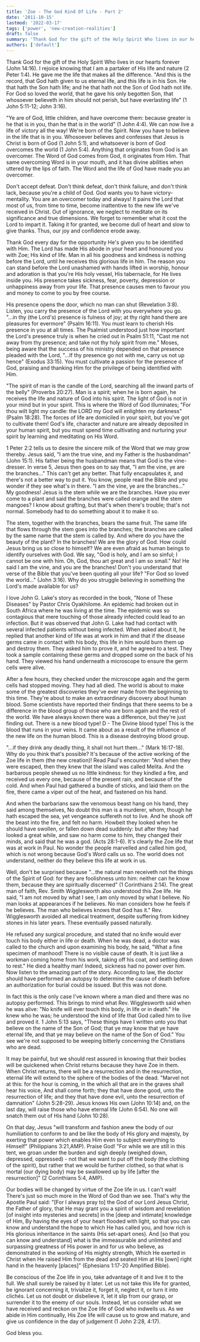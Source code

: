 ```yaml
---
title: 'Zoe - The God Kind Of Life - Part 2'
date: '2011-10-15'
lastmod: '2022-03-17'
tags: ['power', 'new-creation-realities']
draft: false
summary: 'Thank God for the gift of the Holy Spirit Who lives in our hearts forever (John 14:16). I rejoice knowing that I am a partaker of His life and nature (2 Peter 1:4). He gave me the life that makes all the difference.'
authors: ['default']
---
```


Thank God for the gift of the Holy Spirit Who lives in our hearts forever (John 14:16). I rejoice knowing that I am a partaker of His life and nature (2 Peter 1:4). He gave me the life that makes all the difference. "And this is the record, that God hath given to us eternal life, and this life is in his Son. He that hath the Son hath life; and he that hath not the Son of God hath not life. For God so loved the world, that he gave his only begotten Son, that whosoever believeth in him should not perish, but have everlasting life" (1 John 5:11-12; John 3:16).

"Ye are of God, little children, and have overcome them: because greater is he that is in you, than he that is in the world" (1 John 4:4). We can now live a life of victory all the way! We're born of the Spirit. Now you have to believe in the life that is in you. Whosoever believes and confesses that Jesus is Christ is born of God (1 John 5:1), and whatsoever is born of God overcomes the world (1 John 5:4). Anything that originates from God is an overcomer. The Word of God comes from God, it originates from Him. That same overcoming Word is in your mouth, and it has divine abilities when uttered by the lips of faith. The Word and the life of God have made you an overcomer.

Don't accept defeat. Don't think defeat, don't think failure, and don't think lack, because you're a child of God. God wants you to have victory-mentality. You are an overcomer today and always! It pains the Lord that most of us, from time to time, become inattentive to the new life we've received in Christ. Out of ignorance, we neglect to meditate on its significance and true dimensions. We forget to remember what it cost the Lord to impart it. Taking it for granted, we become dull of heart and slow to give thanks. Thus, our joy and confidence erode away.

Thank God every day for the opportunity He's given you to be identified with Him. The Lord has made His abode in your heart and honoured you with Zoe; His kind of life. Man in all his goodness and kindness is nothing before the Lord, until he receives this glorious life in him. The reason you can stand before the Lord unashamed with hands lifted in worship, honour and adoration is that you're His holy vessel, His tabernacle, for He lives inside you. His presence takes sickness, fear, poverty, depression or unhappiness away from your life. That presence causes men to favour you and money to come to you by free course.

His presence opens the door, which no man can shut (Revelation 3:8). Listen, you carry the presence of the Lord with you everywhere you go. "...in thy (the Lord's) presence is fulness of joy; at thy right hand there are pleasures for evermore" (Psalm 16:11). You must learn to cherish His presence in you at all times. The Psalmist understood just how important the Lord's presence truly is when he cried out in Psalm 51:11, "Cast me not away from thy presence; and take not thy holy spirit from me."  Moses, being aware that the success of his ministry depended on that presence pleaded with the Lord, "...If thy presence go not with me, carry us not up hence" (Exodus 33:15). You must cultivate a passion for the presence of God, praising and thanking Him for the privilege of being identified with Him.

"The spirit of man is the candle of the Lord, searching all the inward parts of the belly" (Proverbs 20:27). Man is a spirit; when he is born again, he receives the life and nature of God into his spirit. The light of God is not in your mind but in your spirit. This is where the Word of God illuminates; "For thou wilt light my candle: the LORD my God will enlighten my darkness" (Psalm 18:28). The forces of life are domiciled in your spirit, but you've got to cultivate them! God's life, character and nature are already deposited in your human spirit, but you must spend time cultivating and nurturing your spirit by learning and meditating on His Word.

1 Peter 2:2 tells us to desire the sincere milk of the Word that we may grow thereby. Jesus said, "I am the true vine, and my Father is the husbandman" (John 15:1). His father being the husbandman means that God is the vine-dresser. In verse 5, Jesus then goes on to say that, "I am the vine, ye are the branches..." This can't get any better. That fully encapsulates it, and there's not a better way to put it. You know, people read the Bible and you wonder if they see what's in there. "I am the vine, ye are the branches..." My goodness! Jesus is the stem while we are the branches. Have you ever come to a plant and said the branches were called orange and the stem mangoes? I know about grafting, but that's when there's trouble; that's not normal. Somebody had to do something about it to make it so.

The stem, together with the branches, bears the same fruit. The same life that flows through the stem goes into the branches; the branches are called by the same name that the stem is called by. And where do you have the beauty of the plant?  In the branches! We are the glory of God. How could Jesus bring us so close to himself? We are even afraid as human beings to identify ourselves with God. We say, "God is holy, and I am so sinful; I cannot be one with him. Oh, God, thou art great and I am so small." No! He said I am the vine, and you are the branches! Don't you understand that verse of the Bible that you've been quoting all your life? "For God so loved the world..." (John 3:16). Why do you struggle believing in something the Lord's made available for us?

I love John G. Lake's story as recorded in the book, "None of These Diseases" by Pastor Chris Oyakhilome. An epidemic had broken out in South Africa where he was living at the time. The epidemic was so contagious that mere touching of those already infected could lead to an infection. But it was observed that John G. Lake had had contact with several infected patients without being infected. When asked about it, he replied that another kind of life was at work in him and that if the disease germs came in contact with his body, this life in him would burn them up and destroy them. They asked him to prove it, and he agreed to a test. They took a sample containing these germs and dropped some on the back of his hand. They viewed his hand underneath a microscope to ensure the germ cells were alive.

After a few hours, they checked under the microscope again and the germ cells had stopped moving. They had all died. The world is about to make some of the greatest discoveries they've ever made from the beginning to this time. They're about to make an extraordinary discovery about human blood. Some scientists have reported their findings that there seems to be a difference in the blood group of those who are born again and the rest of the world. We have always known there was a difference, but they're just finding out. There is a new blood type! D - The Divine blood type! This is the blood that runs in your veins. It came about as a result of the influence of the new life on the human blood. This is a disease destroying blood group.

"...if they drink any deadly thing, it shall not hurt them..." (Mark 16:17-18). Why do you think that's possible? It's because of the active working of the Zoe life in them (the new creation)! Read Paul's encounter: "And when they were escaped, then they knew that the island was called Melita. And the barbarous people shewed us no little kindness: for they kindled a fire, and received us every one, because of the present rain, and because of the cold. And when Paul had gathered a bundle of sticks, and laid them on the fire, there came a viper out of the heat, and fastened on his hand.

And when the barbarians saw the venomous beast hang on his hand, they said among themselves, No doubt this man is a murderer, whom, though he hath escaped the sea, yet vengeance suffereth not to live. And he shook off the beast into the fire, and felt no harm. Howbeit they looked when he should have swollen, or fallen down dead suddenly: but after they had looked a great while, and saw no harm come to him, they changed their minds, and said that he was a god. (Acts 28:1-6). It's clearly the Zoe life that was at work in Paul. No wonder the people marvelled and called him god, which is not wrong because God's Word calls us so. The world does not understand, neither do they believe this life at work in us.

Well, don't be surprised because "...the natural man receiveth not the things of the Spirit of God: for they are foolishness unto him: neither can he know them, because they are spiritually discerned" (1 Corinthians 2:14). The great man of faith, Rev. Smith Wigglesworth also understood this Zoe life. He said, "I am not moved by what I see, I am only moved by what I believe. No man looks at appearances if he believes. No man considers how he feels if he believes. The man who believes knows that God has it." Rev. Wigglesworth avoided all medical treatment, despite suffering from kidney stones in his later years. These eventually passed naturally.

He refused any surgical procedure, and stated that no knife would ever touch his body either in life or death. When he was dead, a doctor was called to the church and upon examining his body, he said, "What a fine specimen of manhood! There is no visible cause of death. It is just like a workman coming home from his work, taking off his coat, and settling down to rest." He died a healthy man! Indeed, sickness had no power over him. Now listen to the amazing part of the story. According to law, the doctor should have performed an autopsy to determine the cause of death before an authorization for burial could be issued. But this was not done.

In fact this is the only case I've known where a man died and there was no autopsy performed. This brings to mind what Rev. Wigglesworth said when he was alive: "No knife will ever touch this body, in life or in death." He knew who he was; he understood the kind of life that God called him to live and proved it. 1 John 5:13 says, "These things have I written unto you that believe on the name of the Son of God; that ye may know that ye have eternal life, and that ye may believe on the name of the Son of God." You see we're not supposed to be weeping bitterly concerning the Christians who are dead.

It may be painful, but we should rest assured in knowing that their bodies will be quickened when Christ returns because they have Zoe in them. When Christ returns, there will be a resurrection and in the resurrection, eternal life will extend to the sphere of the bodies of the dead. "Marvel not at this: for the hour is coming, in the which all that are in the graves shall hear his voice, And shall come forth; they that have done good, unto the resurrection of life; and they that have done evil, unto the resurrection of damnation" (John 5:28-29). Jesus knows His own (John 10:14) and, on the last day, will raise those who have eternal life (John 6:54). No one will snatch them out of His hand (John 10:28).

On that day, Jesus "will transform and fashion anew the body of our humiliation to conform to and be like the body of His glory and majesty, by exerting that power which enables Him even to subject everything to Himself" (Philippians 3:21,AMP). Praise God! "For while we are still in this tent, we groan under the burden and sigh deeply (weighed down, depressed, oppressed) - not that we want to put off the body (the clothing of the spirit), but rather that we would be further clothed, so that what is mortal (our dying body) may be swallowed up by life \[after the resurrection\]" (2 Corinthians 5:4, AMP).

Our bodies will be changed by virtue of the Zoe life in us. I can't wait! There's just so much more in the Word of God than we see. That's why the Apostle Paul said: "\[For I always pray to\] the God of our Lord Jesus Christ, the Father of glory, that He may grant you a spirit of wisdom and revelation \[of insight into mysteries and secrets\] in the \[deep and intimate\] knowledge of Him, By having the eyes of your heart flooded with light, so that you can know and understand the hope to which He has called you, and how rich is His glorious inheritance in the saints (His set-apart ones). And \[so that you can know and understand\] what is the immeasurable and unlimited and surpassing greatness of His power in and for us who believe, as demonstrated in the working of His mighty strength, Which He exerted in Christ when He raised Him from the dead and seated Him at His \[own\] right hand in the heavenly \[places\]" (Ephesians 1:17-20 Amplified Bible).

Be conscious of the Zoe life in you, take advantage of it and live it to the full. We shall surely be raised by it later. Let us not take this life for granted, be ignorant concerning it, trivialize it, forget it, neglect it, or turn it into clichés. Let us not doubt or disbelieve it, let it slip from our grasp, or surrender it to the enemy of our souls. Instead, let us consider what we have received and reckon on the Zoe life of God who indwells us. As we abide in Him continually, His Zoe life will cause us to grow and mature, and give us confidence in the day of judgement (1 John 2:28, 4:17).

God bless you.

